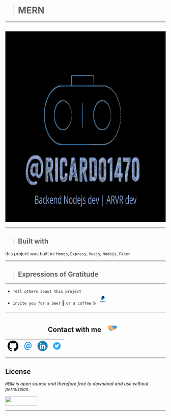 > # MERN
---
<a href="personal logo"><img src="https://github.com/ricardo1470/MEVN/blob/main/src/public/img/Backend.png" alt="logo" align="middle" width="1000" height="600"></a>
---

---

> ## Built with
this project was built in: `Mongo`, `Express`, `Vuejs`, `Nodejs`, `Faker`


---
> ## Expressions of Gratitude
---
* `Tell others about this project`
* `invite you for a beer` 🍺 `or a coffee` ☕ [<img src="https://github.com/ricardo1470/MEVN/blob/main/src/public/img/paypal%20(1).png" alt="Github logo" width="34">](https://paypal.me/ricardo1470?locale.x=es_XC)
---

<div align="center">

<h2>
    Contact with me<img src="https://github.com/ricardo1470/MEVN/blob/main/src/public/img/Handshake.gif"  alt="handshake" height="32px">
</h2>

| [<img src="https://github.com/ricardo1470/MEVN/blob/main/src/public/img/GitHub.png" alt="Github logo" width="34">](https://github.com/ricardo1470/README/blob/master/README.md) | [<img src="https://github.com/ricardo1470/MEVN/blob/main/src/public/img/email.png" alt="email logo" height="32">](mailto:ricardo.alfonso.camayo@gmail.com) | [<img src="https://github.com/ricardo1470/MEVN/blob/main/src/public/img/linkedin-icon.png" alt="Linkedin Logo" width="32">](https://www.linkedin.com/in/ricardo-alfonso-camayo/) | [<img src="https://github.com/ricardo1470/MEVN/blob/main/src/public/img/twitter.png" alt="Twitter Logo" width="30">](https://twitter.com/RICARDO1470) |
|:---:|:---:|:---:|:---:|
</div>

---

## License
*`MERN` is open source and therefore free to download and use without permission.*

<a href="url"><img src="https://www.holbertonschool.com/holberton-logo.png" align="middle" width="100" height="30"></a>

---